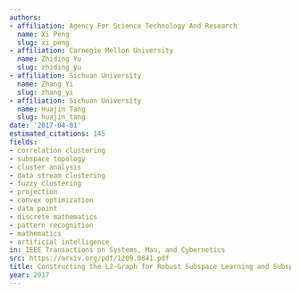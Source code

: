 ```yaml
---
authors:
- affiliation: Agency For Science Technology And Research
  name: Xi Peng
  slug: xi_peng
- affiliation: Carnegie Mellon University
  name: Zhiding Yu
  slug: zhiding_yu
- affiliation: Sichuan University
  name: Zhang Yi
  slug: zhang_yi
- affiliation: Sichuan University
  name: Huajin Tang
  slug: huajin_tang
date: '2017-04-01'
estimated_citations: 145
fields:
- correlation clustering
- subspace topology
- cluster analysis
- data stream clustering
- fuzzy clustering
- projection
- convex optimization
- data point
- discrete mathematics
- pattern recognition
- mathematics
- artificial intelligence
in: IEEE Transactions on Systems, Man, and Cybernetics
src: https://arxiv.org/pdf/1209.0841.pdf
title: Constructing the L2-Graph for Robust Subspace Learning and Subspace Clustering
year: 2017
---
```

